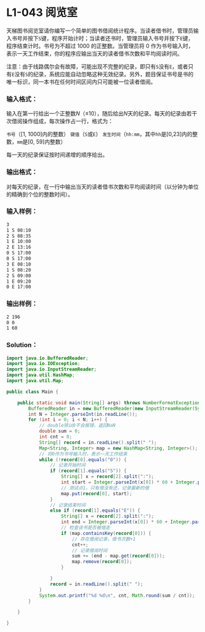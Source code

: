 # L1-043 阅览室

天梯图书阅览室请你编写一个简单的图书借阅统计程序。当读者借书时，管理员输入书号并按下`S`键，程序开始计时；当读者还书时，管理员输入书号并按下`E`键，程序结束计时。书号为不超过 1000 的正整数。当管理员将 0 作为书号输入时，表示一天工作结束，你的程序应输出当天的读者借书次数和平均阅读时间。

注意：由于线路偶尔会有故障，可能出现不完整的纪录，即只有`S`没有`E`，或者只有`E`没有`S`的纪录，系统应能自动忽略这种无效纪录。另外，题目保证书号是书的唯一标识，同一本书在任何时间区间内只可能被一位读者借阅。

### 输入格式：

输入在第一行给出一个正整数*N*（≤10），随后给出*N*天的纪录。每天的纪录由若干次借阅操作组成，每次操作占一行，格式为：

`书号`（[1, 1000]内的整数） `键值`（`S`或`E`） `发生时间`（`hh:mm`，其中`hh`是[0,23]内的整数，`mm`是[0, 59]内整数）

每一天的纪录保证按时间递增的顺序给出。

### 输出格式：

对每天的纪录，在一行中输出当天的读者借书次数和平均阅读时间（以分钟为单位的精确到个位的整数时间）。

### 输入样例：

```tex
3
1 S 08:10
2 S 08:35
1 E 10:00
2 E 13:16
0 S 17:00
0 S 17:00
3 E 08:10
1 S 08:20
2 S 09:00
1 E 09:20
0 E 17:00
```

### 输出样例：

```tex
2 196
0 0
1 60
```

### Solution：

```java
import java.io.BufferedReader;
import java.io.IOException;
import java.io.InputStreamReader;
import java.util.HashMap;
import java.util.Map;

public class Main {

    public static void main(String[] args) throws NumberFormatException, IOException {
        BufferedReader in = new BufferedReader(new InputStreamReader(System.in));
        int N = Integer.parseInt(in.readLine());
        for (int i = 0; i < N; i++) {
            // double除以0不会报错，返回NaN
            double sum = 0;
            int cnt = 0;
            String[] record = in.readLine().split(" ");
            Map<String, Integer> map = new HashMap<String, Integer>();
            // 将0作为书号输入时，表示一天工作结束
            while (!record[0].equals("0")) {
                // 记录开始时间
                if (record[1].equals("S")) {
                    String[] x = record[2].split(":");
                    int start = Integer.parseInt(x[0]) * 60 + Integer.parseInt(x[1]);
                    // 测试点1，只有借没有还，记录最新的借
                    map.put(record[0], start);
                }
                // 记录结束时间
                else if (record[1].equals("E")) {
                    String[] x = record[2].split(":");
                    int end = Integer.parseInt(x[0]) * 60 + Integer.parseInt(x[1]);
                    // 检查该书是否被借走
                    if (map.containsKey(record[0])) {
                        // 存在借阅记录，借书次数+1
                        cnt++;
                        // 记录借阅时间
                        sum += (end - map.get(record[0]));
                        map.remove(record[0]);
                    }

                }
                record = in.readLine().split(" ");
            }
            System.out.printf("%d %d\n", cnt, Math.round(sum / cnt));
        }

    }

}

```
